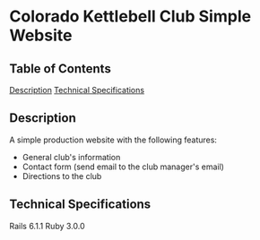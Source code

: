 # Colorado Kettlebell Club Simple Website

## Table of Contents

[Description](#description)
[Technical Specifications](#technical-specification)


## Description

A simple production website with the following features:

* General club's information
* Contact form (send email to the club manager's email)
* Directions to the club

## Technical Specifications

Rails 6.1.1
Ruby 3.0.0




















